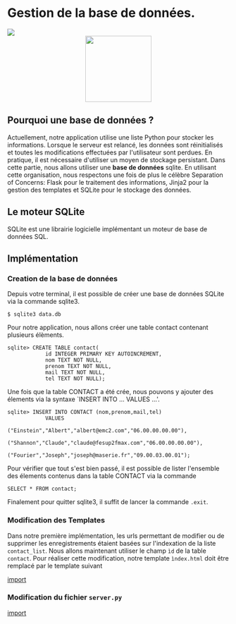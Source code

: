 # Gestion de la base de données.

<div>
<img src="https://img.shields.io/badge/sqlite-v3.13-brightgreen.svg"> 
</div>

<div style="text-align:center;">
<img src="https://upload.wikimedia.org/wikipedia/commons/3/38/SQLite370.svg" height="150"/>
</div>

## Pourquoi une base de données ?

Actuellement, notre application utilise une liste Python pour stocker les informations. Lorsque le serveur est relancé, les données sont réinitialisés et toutes les modifications effectuées par l'utilisateur sont perdues. En pratique, il est nécessaire d'utiliser un moyen de stockage persistant. Dans cette partie, nous allons utiliser une **base de données** sqlite. En utilisant cette organisation, nous respectons une fois de plus le célèbre Separation of Concerns: Flask pour le traitement des informations, Jinja2 pour la gestion des templates et SQLite pour le stockage des données.


## Le moteur SQLite

SQLite est une librairie logicielle implémentant un moteur de base de données SQL.


## Implémentation

### Creation de la base de données

Depuis votre terminal, il est possible de créer une base de données SQLite via la commande sqlite3.

```
$ sqlite3 data.db
```

Pour notre application, nous allons créer une table contact contenant plusieurs élèments.

```
sqlite> CREATE TABLE contact(
            id INTEGER PRIMARY KEY AUTOINCREMENT,
            nom TEXT NOT NULL,
            prenom TEXT NOT NULL,
            mail TEXT NOT NULL,
            tel TEXT NOT NULL);
```

Une fois que la table CONTACT a été crée, nous pouvons y ajouter des élements via la syntaxe `INSERT INTO ... VALUES ...'.

```
sqlite> INSERT INTO CONTACT (nom,prenom,mail,tel)
            VALUES
                ("Einstein","Albert","albert@emc2.com","06.00.00.00.00"),
                ("Shannon","Claude","claude@fesup2fmax.com","06.00.00.00.00"),
                ("Fourier","Joseph","joseph@maserie.fr","09.00.03.00.01");
```

Pour vérifier que tout s'est bien passé, il est possible de lister l'ensemble des élements contenus dans la table CONTACT via la commande

```
SELECT * FROM contact;
```

Finalement pour quitter sqlite3, il suffit de lancer la commande `.exit`.

### Modification des Templates

Dans notre première implémentation, les urls permettant de modifier ou de supprimer les enregistrements étaient basées sur l'indexation de la liste `contact_list`. Nous allons maintenant utiliser le champ `ìd` de la table `contact`. Pour réaliser cette modification, notre template `ìndex.html` doit être remplacé par le template suivant

[import](./src/src5/templates/index.html)

### Modification du fichier `server.py`

[import](./src/src5/server.py)



